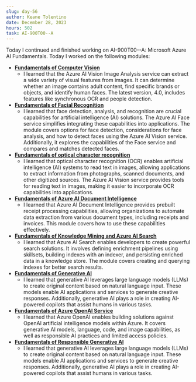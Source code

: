```yaml
---
slug: day-56
author: Keane Tolentino
date: December 28, 2023
hours: 502
task: AI-900T00--A
---
```


Today I continued and finished working on AI-900T00--A: Microsoft Azure AI Fundamentals. Today I worked on the following modules:

- **[Fundamentals of Computer Vision](https://learn.microsoft.com/en-us/training/modules/analyze-images-computer-vision/)**
  - I learned that the Azure AI Vision Image Analysis service can extract a wide variety of visual features from images. It can determine whether an image contains adult content, find specific brands or objects, and identify human faces. The latest version, 4.0, includes features like synchronous OCR and people detection.
- **[Fundamentals of Facial Recognition](https://learn.microsoft.com/en-us/training/modules/detect-analyze-faces/)**
  - I learned that face detection, analysis, and recognition are crucial capabilities for artificial intelligence (AI) solutions. The Azure AI Face service simplifies integrating these capabilities into applications. The module covers options for face detection, considerations for face analysis, and how to detect faces using the Azure AI Vision service. Additionally, it explores the capabilities of the Face service and compares and matches detected faces.
- **[Fundamentals of optical character recognition](https://learn.microsoft.com/en-us/training/modules/read-text-computer-vision/)**
  - I learned that optical character recognition (OCR) enables artificial intelligence (AI) systems to read text in images, allowing applications to extract information from photographs, scanned documents, and other digitized sources. The Azure AI Vision service provides tools for reading text in images, making it easier to incorporate OCR capabilities into applications.
- **[Fundamentals of Azure AI Document Intelligence](https://learn.microsoft.com/en-us/training/modules/analyze-receipts-form-recognizer/)**
  - I learned that Azure AI Document Intelligence provides prebuilt receipt processing capabilities, allowing organizations to automate data extraction from various document types, including receipts and invoices. This module covers how to use these capabilities effectively.
- **[Fundamentals of Knowledge Mining and Azure AI Search](https://learn.microsoft.com/en-us/training/modules/intro-to-azure-search/)**
  - I learned that Azure AI Search enables developers to create powerful search solutions. It involves defining enrichment pipelines using skillsets, building indexes with an indexer, and persisting enriched data in a knowledge store. The module covers creating and querying indexes for better search results.
- **[Fundamentals of Generative AI](https://learn.microsoft.com/en-us/training/modules/fundamentals-generative-ai/)**
  - I learned that generative AI leverages large language models (LLMs) to create original content based on natural language input. These models enable AI applications and services to generate creative responses. Additionally, generative AI plays a role in creating AI-powered copilots that assist humans in various tasks.
- **[Fundamentals of Azure OpenAI Service](https://learn.microsoft.com/en-us/training/modules/explore-azure-openai/)**
  - I learned that Azure OpenAI enables building solutions against OpenAI artificial intelligence models within Azure. It covers generative AI models, language, code, and image capabilities, as well as responsible AI practices and limited access policies.
- **[Fundamentals of Responsible Generative AI](https://learn.microsoft.com/en-us/training/modules/responsible-generative-ai/)**
  - I learned that generative AI leverages large language models (LLMs) to create original content based on natural language input. These models enable AI applications and services to generate creative responses. Additionally, generative AI plays a role in creating AI-powered copilots that assist humans in various tasks.
